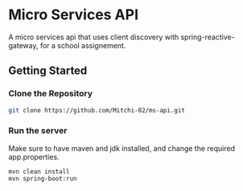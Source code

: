 # Micro Services API
A micro services api that uses client discovery with spring-reactive-gateway, for a school assignement.
## Getting Started
### Clone the Repository
  ```bash
  git clone https://github.com/Mitchi-02/ms-api.git
  ```
### Run the server
Make sure to have maven and jdk installed, and change the required app.properties.
```
mvn clean install
mvn spring-boot:run
```
